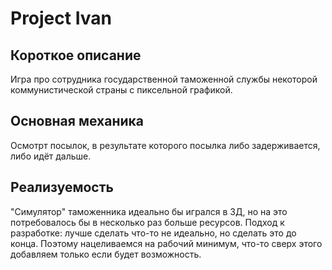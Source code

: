 # Project Ivan
## Короткое описание
Игра про сотрудника государственной таможенной службы некоторой коммунистической страны с пиксельной графикой.

## Основная механика
Осмотрт посылок, в результате которого посылка либо задерживается, либо идёт дальше.

## Реализуемость
"Симулятор" таможенника идеально бы игрался в 3Д, но на это потребовалось бы в несколько раз больше ресурсов. Подход к разработке: лучше сделать что-то не идеально, но сделать это до конца. Поэтому нацеливаемся на рабочий минимум, что-то сверх этого добавляем только если будет возможность.
